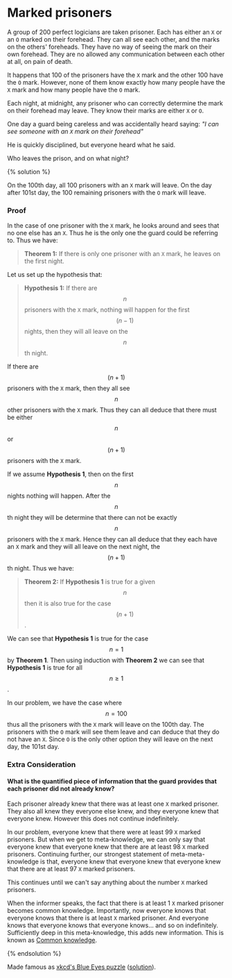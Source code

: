 # Marked prisoners

A group of 200 perfect logicians are taken prisoner. Each has either an
`X` or an `O` marked on their forehead. They can all see each
other, and the marks on the others' foreheads. They have no way of seeing
the mark on their own forehead. They are no allowed any communication between
each other at all, on pain of death.

It happens that 100 of the prisoners have the `X` mark and the other 100
have the `O` mark. However, none of them know exactly how many people
have the `X` mark and how many people have the `O` mark.

Each night, at midnight, any prisoner who can correctly determine the mark
on their forehead may leave. They know their marks are either `X` or
`O`.

One day a guard being careless and was accidentally heard saying:
_"I can see someone with an `X` mark on their forehead"_

He is quickly disciplined, but everyone heard what he said.

Who leaves the prison, and on what night?

{% solution %}

On the 100th day, all 100 prisoners with an `X` mark will leave. On
the day after 101st day, the 100 remaining prisoners with the `O` mark
will leave.

### Proof

In the case of one prisoner with the `X` mark, he looks around and sees
that no one else has an `X`. Thus he is the only one the guard could
be referring to. Thus we have:

> **Theorem 1:** If there is only one prisoner with an `X` mark, he leaves on the first night.

Let us set up the hypothesis that:

> **Hypothesis 1:** If there are $$ n $$ prisoners with the `X` mark,
> nothing will happen for the first $$ (n-1) $$ nights, then they will all
> leave on the $$ n $$th night.

If there are $$ (n+1) $$ prisoners with the `X` mark, then they all see $$ n $$
other prisoners with the `X` mark. Thus they can all deduce that there
must be either $$ n $$ or $$ (n+1) $$ prisoners with the `X` mark.

If we assume **Hypothesis 1**, then on the first $$ n $$ nights nothing will
happen. After the $$ n $$th night they will be determine that there can not be
exactly $$ n $$ prisoners with the `X` mark. Hence they can all deduce that
they each have an `X` mark and they will all leave on the next night,
the $$(n+1)$$th night. Thus we have:

> **Theorem 2:** If **Hypothesis 1** is true for a given $$ n $$ then it is also true for the case $$ (n+1) $$.

We can see that **Hypothesis 1** is true for the case $$ n = 1 $$ by
**Theorem 1**. Then using induction with **Theorem 2** we can see that
**Hypothesis 1** is true for all $$ n \ge 1 $$.

In our problem, we have the case where $$ n = 100 $$ thus all the prisoners
with the `X` mark will leave on the 100th day. The prisoners with the
`O` mark will see them leave and can deduce that they do not have an
`X`. Since `O` is the only other option they will leave on the
next day, the 101st day.

### Extra Consideration

#### What is the quantified piece of information that the guard provides that each prisoner did not already know?

Each prisoner already knew that there was at least one `X` marked
prisoner. They also all knew they everyone else knew, and they everyone knew
that everyone knew. However this does not continue indefinitely.

In our problem, everyone knew that there were at least 99 `X` marked
prisoners. But when we get to meta-knowledge, we can only say that everyone
knew that everyone knew that there are at least 98 `X` marked
prisoners. Continuing further, our strongest statement of meta-meta-knowledge
is that, everyone knew that everyone knew that everyone knew that there are at
least 97 `X` marked prisoners.

This continues until we can't say anything about the number `X` marked
prisoners.

When the informer speaks, the fact that there is at least 1 `X` marked
prisoner becomes common knowledge. Importantly, now everyone knows that
everyone knows that there is at least `X` marked prisoner. And everyone
knows that everyone knows that everyone knows... and so on indefinitely.
Sufficiently deep in this meta-knowledge, this adds new information. This is known as [Common knowledge](https://en.wikipedia.org/wiki/Common_knowledge).

{% endsolution %}

Made famous as [xkcd's Blue Eyes puzzle](https://xkcd.com/blue_eyes.html) ([solution](https://xkcd.com/solution.html)).
